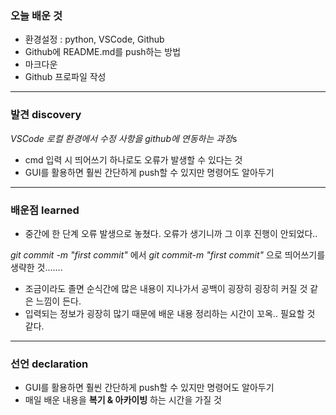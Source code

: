### 오늘 배운 것
- 환경설정 : python, VSCode, Github
- Github에 README.md를 push하는 방법
- 마크다운
- Github 프로파일 작성 

***

### 발견 discovery
*VSCode 로컬 환경에서 수정 사항을 github에 연동하는 과정*s
- cmd 입력 시 띄어쓰기 하나로도 오류가 발생할 수 있다는 것
- GUI를 활용하면 훨씬 간단하게 push할 수 있지만 명령어도 알아두기
***

### 배운점 learned
- 중간에 한 단계 오류 발생으로 놓쳤다. 오류가 생기니까 그 이후 진행이 안되었다..

*git commit -m "first commit"* 에서 *git commit-m "first commit"* 으로 띄어쓰기를 생략한 것.......

- 조금이라도 졸면 순식간에 많은 내용이 지나가서
공백이 굉장히 굉장히 커질 것 같은 느낌이 든다.
- 입력되는 정보가 굉장히 많기 때문에 배운 내용 정리하는 시간이 꼬옥.. 필요할 것 같다.

***

### 선언 declaration
- GUI를 활용하면 훨씬 간단하게 push할 수 있지만 명령어도 알아두기
- 매일 배운 내용을 **복기 & 아카이빙** 하는 시간을 가질 것

